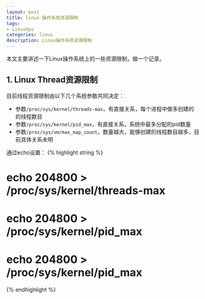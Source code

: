 ```yaml
---
layout: post
title: linux 操作系统资源限制
tags:
- LinuxOps
categories: linux
description: Linux操作系统资源限制
---
```


本文主要讲述一下Linux操作系统上的一些资源限制，做一个记录。
<!-- more -->


## 1. Linux Thread资源限制
目前线程资源限制由以下几个系统参数共同决定：

* 参数```/proc/sys/kernel/threads-max```，有直接关系，每个进程中做多创建的的线程数目
* 参数```/proc/sys/kernel/pid_max```，有直接关系，系统中最多分配的pid数量
* 参数```/proc/sys/vm/max_map_count```，数量越大，能够创建的线程数目越多，目前具体关系未明

通过echo设置：
{% highlight string %}
# echo 204800 > /proc/sys/kernel/threads-max
# echo 204800 > /proc/sys/kernel/pid_max
# echo 204800 > /proc/sys/kernel/pid_max
{% endhighlight %}




<br />
<br />
<br />





